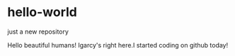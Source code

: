 # hello-world
just a new repository

Hello beautiful humans!
Igarcy's right here.I started coding on github today!
